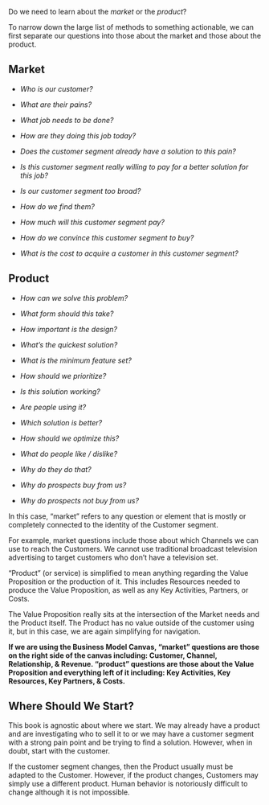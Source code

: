 Do we need to learn about the _market_ or the _product_?

To narrow down the large list of methods to something actionable, we can first separate our questions into those about the market and those about the product.

## Market

* _Who is our customer?_

* _What are their pains?_

* _What job needs to be done?_

* _How are they doing this job today?_

* _Does the customer segment already have a solution to this pain?_

* _Is this customer segment really willing to pay for a better solution for this job?_

* _Is our customer segment too broad?_

* _How do we find them?_

* _How much will this customer segment pay?_

* _How do we convince this customer segment to buy?_

* _What is the cost to acquire a customer in this customer segment?_

## Product

* _How can we solve this problem?_

* _What form should this take?_

* _How important is the design?_

* _What’s the quickest solution?_

* _What is the minimum feature set?_

* _How should we prioritize?_

* _Is this solution working?_

* _Are people using it?_

* _Which solution is better?_

* _How should we optimize this?_

* _What do people like / dislike?_

* _Why do they do that?_

* _Why do prospects buy from us?_

* _Why do prospects not buy from us?_

In this case, “market” refers to any question or element that is mostly or completely connected to the identity of the Customer segment.

For example, market questions include those about which Channels we can use to reach the Customers. We cannot use traditional broadcast television advertising to target customers who don’t have a television set.

“Product” \(or service\) is simplified to mean anything regarding the Value Proposition or the production of it. This includes Resources needed to produce the Value Proposition, as well as any Key Activities, Partners, or Costs.

The Value Proposition really sits at the intersection of the Market needs and the Product itself. The Product has no value outside of the customer using it, but in this case, we are again simplifying for navigation.

**If we are using the Business Model Canvas, “market” questions are those on the right side of the canvas including: Customer, Channel, Relationship, & Revenue. “product” questions are those about the Value Proposition and everything left of it including: Key Activities, Key Resources, Key Partners, & Costs.**

## Where Should We Start?

This book is agnostic about where we start. We may already have a product and are investigating who to sell it to or we may have a customer segment with a strong pain point and be trying to find a solution. However, when in doubt, start with the customer.

If the customer segment changes, then the Product usually must be adapted to the Customer. However, if the product changes, Customers may simply use a different product. Human behavior is notoriously difficult to change although it is not impossible.

